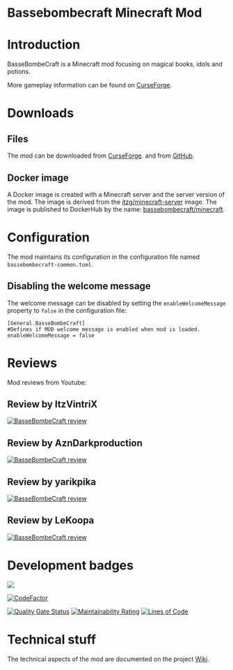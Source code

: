 # Bassebombecraft Minecraft Mod

# Introduction
BasseBombeCraft is a Minecraft mod focusing on magical books, idols and potions.

More gameplay information can be found on [CurseForge](https://www.curseforge.com/minecraft/mc-mods/bassebombecraft).

# Downloads

## Files

The mod can be downloaded from [CurseForge](https://www.curseforge.com/minecraft/mc-mods/bassebombecraft).
and from [GitHub](https://github.com/athrane/bassebombecraft/releases).

## Docker image

A Docker image is created with a Minecraft server and the server version of the mod. 
The image is derived from the [itzg/minecraft-server](https://github.com/itzg/docker-minecraft-server) image. 
The image is published to DockerHub by the name: [bassebombecraft/minecraft](https://hub.docker.com/r/bassebombecraft/minecraft).

# Configuration

The mod maintains its configuration in the configuration file named `bassebombecraft-common.toml`.

## Disabling the welcome message

The welcome message can be disabled by setting the `enableWelcomeMessage` property to `false` in the configuration file:

    [General.BasseBombeCraft]
	#Defines if MOD welcome message is enabled when mod is loaded.
    enableWelcomeMessage = false

# Reviews

Mod reviews from Youtube:

## Review by ItzVintriX
[![BasseBombeCraft review](https://img.youtube.com/vi/w38xET4C0wU/0.jpg)](https://www.youtube.com/watch?v=w38xET4C0wU "BasseBombeCraft review")

## Review by AznDarkproduction
[![BasseBombeCraft review](https://img.youtube.com/vi/wsRMLX1ryWY/0.jpg)](https://www.youtube.com/watch?v=wsRMLX1ryWY "BasseBombeCraft review")

## Review by yarikpika
[![BasseBombeCraft review](https://img.youtube.com/vi/jf1-MKK3-yI/0.jpg)](https://www.youtube.com/watch?v=jf1-MKK3-yI "BasseBombeCraft review")

## Review by LeKoopa
[![BasseBombeCraft review](https://img.youtube.com/vi/9F4whU9KMBs/0.jpg)](https://www.youtube.com/watch?9F4whU9KMBs "BasseBombeCraft review")

# Development badges
![](https://github.com/athrane/bassebombecraft/workflows/Build%20and%20release/badge.svg)

[![CodeFactor](https://www.codefactor.io/repository/github/athrane/bassebombecraft/badge)](https://www.codefactor.io/repository/github/athrane/bassebombecraft)

[![Quality Gate Status](https://sonarcloud.io/api/project_badges/measure?project=athrane_bassebombecraft&metric=alert_status)](https://sonarcloud.io/dashboard?id=athrane_bassebombecraft)
[![Maintainability Rating](https://sonarcloud.io/api/project_badges/measure?project=athrane_bassebombecraft&metric=sqale_rating)](https://sonarcloud.io/dashboard?id=athrane_bassebombecraft)
[![Lines of Code](https://sonarcloud.io/api/project_badges/measure?project=athrane_bassebombecraft&metric=ncloc)](https://sonarcloud.io/dashboard?id=athrane_bassebombecraft)

# Technical stuff

The technical aspects of the mod are documented on the project
[Wiki](https://github.com/athrane/bassebombecraft/wiki).

